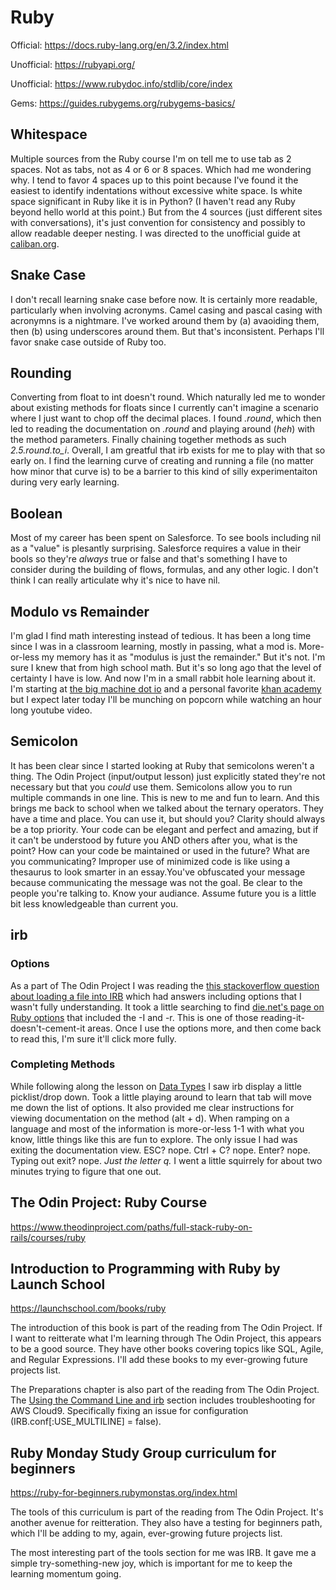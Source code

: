# Ruby

Official: https://docs.ruby-lang.org/en/3.2/index.html

Unofficial: https://rubyapi.org/ 

Unofficial: https://www.rubydoc.info/stdlib/core/index

Gems: https://guides.rubygems.org/rubygems-basics/

## Whitespace
Multiple sources from the Ruby course I'm on tell me to use tab as 2 spaces. Not as tabs, not as 4 or 6 or 8 spaces. Which had me wondering why. I tend to favor 4 spaces up to this point because I've found it the easiest to identify indentations without excessive white space. Is white space significant in Ruby like it is in Python? (I haven't read any Ruby beyond hello world at this point.) But from the 4 sources (just different sites with conversations), it's just convention for consistency and possibly to allow readable deeper nesting. I was directed to the unofficial guide at [caliban.org](https://caliban.org/ruby/rubyguide.shtml#indentation).

## Snake Case
I don't recall learning snake case before now. It is certainly more readable, particularly when involving acronyms. Camel casing and pascal casing with acronymns is a nightmare. I've worked around them by (a) avaoiding them, then (b) using underscores around them. But that's inconsistent. Perhaps I'll favor snake case outside of Ruby too.

## Rounding
Converting from float to int doesn't round. Which naturally led me to wonder about existing methods for floats since I currently can't imagine a scenario where I just want to chop off the decimal places. I found *.round*, which then led to reading the documentation on *.round* and playing around (*heh*) with the method parameters. Finally chaining together methods as such *2.5.round.to_i*. Overall, I am greatful that irb exists for me to play with that so early on. I find the learning curve of creating and running a file (no matter how minor that curve is) to be a barrier to this kind of silly experimentaiton during very early learning.

## Boolean
Most of my career has been spent on Salesforce. To see bools including nil as a "value" is plesantly surprising. Salesforce requires a value in their bools so they're *always* true or false and that's something I have to consider during the building of flows, formulas, and any other logic. I don't think I can really articulate why it's nice to have nil.

## Modulo vs Remainder
I'm glad I find math interesting instead of tedious. It has been a long time since I was in a classroom learning, mostly in passing, what a mod is. More-or-less my memory has it as "modulus is just the remainder." But it's not. I'm sure I knew that from high school math. But it's so long ago that the level of certainty I have is low. And now I'm in a small rabbit hole learning about it. I'm starting at [the big machine dot io](https://bigmachine.io/career/mod-and-remainder-are-not-the-same)  and a personal favorite [khan academy](https://en.khanacademy.org/computing/computer-science/cryptography/modarithmetic/a/what-is-modular-arithmetic) but I expect later today I'll be munching on popcorn while watching an hour long youtube video.

## Semicolon
It has been clear since I started looking at Ruby that semicolons weren't a thing. The Odin Project (input/output lesson) just explicitly stated they're not necessary but that you *could* use them. Semicolons allow you to run multiple commands in one line. This is new to me and fun to learn. And this brings me back to school when we talked about the ternary operators. They have a time and place. You can use it, but should you? Clarity should always be a top priority. Your code can be elegant and perfect and amazing, but if it can't be understood by future you AND others after you, what is the point? How can your code be maintained or used in the future? What are you communicating? Improper use of minimized code is like using a thesaurus to look smarter in an essay.You've obfuscated your message because communicating the message was not the goal. Be clear to the people you're talking to. Know your audiance. Assume future you is a little bit less knowledgeable than current you.

## irb
### Options
As a part of The Odin Project I was reading the [this stackoverflow question about loading a file into IRB](https://stackoverflow.com/questions/13112245/ruby-how-to-load-a-file-into-interactive-ruby-console-irb/38533339) which had answers including options that I wasn't fully understanding. It took a little searching to find [die.net's page on Ruby options](https://linux.die.net/man/1/ruby) that included the -I and -r. This is one of those reading-it-doesn't-cement-it areas. Once I use the options more, and then come back to read this, I'm sure it'll click more fully.

### Completing Methods
While following along the lesson on [Data Types](https://www.theodinproject.com/lessons/ruby-basic-data-types) I saw irb display a little picklist/drop down. Took a little playing around to learn that tab will move me down the list of options. It also provided me clear instructions for viewing documentation on the method (alt + d). When ramping on a language and most of the information is more-or-less 1-1 with what you know, little things like this are fun to explore. The only issue I had was exiting the documentation view. ESC? nope. Ctrl + C? nope. Enter? nope. Typing out exit? nope. *Just the letter q.* I went a little squirrely for about two minutes trying to figure that one out.

## The Odin Project: Ruby Course
https://www.theodinproject.com/paths/full-stack-ruby-on-rails/courses/ruby

## Introduction to Programming with Ruby by Launch School
https://launchschool.com/books/ruby

The introduction of this book is part of the reading from The Odin Project. If I want to reitterate what I'm learning through The Odin Project, this appears to be a good source. They have other books covering topics like SQL, Agile, and Regular Expressions. I'll add these books to my ever-growing future projects list.

The Preparations chapter is also part of the reading from The Odin Project. The [Using the Command Line and irb](https://launchschool.com/books/ruby/read/preparations#usingcommandlineandirb) section includes troubleshooting for AWS Cloud9. Specifically fixing an issue for configuration (IRB.conf[:USE_MULTILINE] = false).

## Ruby Monday Study Group curriculum for beginners
https://ruby-for-beginners.rubymonstas.org/index.html

The tools of this curriculum is part of the reading from The Odin Project. It's another avenue for reitteration. They also have a testing for beginners path, which I'll be adding to my, again, ever-growing future projects list.

The most interesting part of the tools section for me was IRB. It gave me a simple try-something-new joy, which is important for me to keep the learning momentum going.
